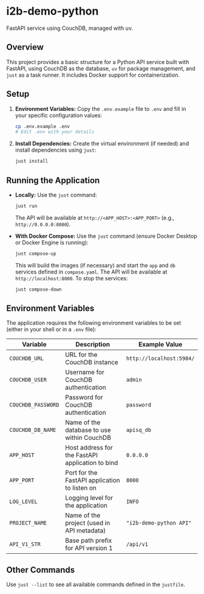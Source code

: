 # i2b-demo-python

FastAPI service using CouchDB, managed with uv.

## Overview

This project provides a basic structure for a Python API service built with FastAPI, using CouchDB as the database, `uv` for package management, and `just` as a task runner. It includes Docker support for containerization.

## Setup

1.  **Environment Variables:** Copy the `.env.example` file to `.env` and fill in your specific configuration values:
    ```bash
    cp .env.example .env
    # Edit .env with your details
    ```
2.  **Install Dependencies:** Create the virtual environment (if needed) and install dependencies using `just`:
    ```bash
    just install
    ```

## Running the Application

*   **Locally:** Use the `just` command:
    ```bash
    just run
    ```
    The API will be available at `http://<APP_HOST>:<APP_PORT>` (e.g., `http://0.0.0.0:8000`).

*   **With Docker Compose:** Use the `just` command (ensure Docker Desktop or Docker Engine is running):
    ```bash
    just compose-up
    ```
    This will build the images (if necessary) and start the `app` and `db` services defined in `compose.yaml`. The API will be available at `http://localhost:8000`. To stop the services:
    ```bash
    just compose-down
    ```

## Environment Variables

The application requires the following environment variables to be set (either in your shell or in a `.env` file):

| Variable         | Description                                      | Example Value             |
|------------------|--------------------------------------------------|---------------------------|
| `COUCHDB_URL`    | URL for the CouchDB instance                     | `http://localhost:5984/`  |
| `COUCHDB_USER`   | Username for CouchDB authentication              | `admin`                   |
| `COUCHDB_PASSWORD`| Password for CouchDB authentication              | `password`                |
| `COUCHDB_DB_NAME`| Name of the database to use within CouchDB       | `apisq_db`                |
| `APP_HOST`       | Host address for the FastAPI application to bind | `0.0.0.0`                 |
| `APP_PORT`       | Port for the FastAPI application to listen on    | `8000`                    |
| `LOG_LEVEL`      | Logging level for the application                | `INFO`                    |
| `PROJECT_NAME`   | Name of the project (used in API metadata)       | `"i2b-demo-python API"`   |
| `API_V1_STR`     | Base path prefix for API version 1               | `/api/v1`                 |

## Other Commands

Use `just --list` to see all available commands defined in the `justfile`.
